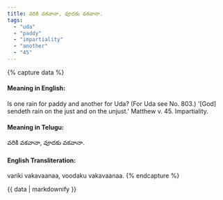 ```yaml
---
title: వరికి వకవానా, వూదకు వకవానా.
tags:
  - "uda"
  - "paddy"
  - "impartiality"
  - "another"
  - "45"
---
```


{% capture data %}
#### Meaning in English:
Is one rain for paddy and another for Uda?
(For Uda see No. 803.)
 '[God] sendeth rain on the just and on the unjust.'  Matthew v. 45.
Impartiality.

#### Meaning in Telugu:
వరికి వకవానా, వూదకు వకవానా.

#### English Transliteration:
variki vakavaanaa, voodaku vakavaanaa.
{% endcapture %}

<div class="notice">{{ data | markdownify }}</div>

